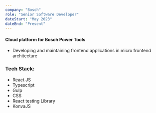 ```yaml
---
company: "Bosch"
role: "Senior Software Developer"
dateStart: "May 2023"
dateEnd: "Present"
---
```


#### Cloud platform for Bosch Power Tools

- Developing and maintaining frontend applications in micro frontend architecture

### Tech Stack:

- React JS
- Typescript
- Gulp
- CSS
- React testing Library
- KonvaJS
